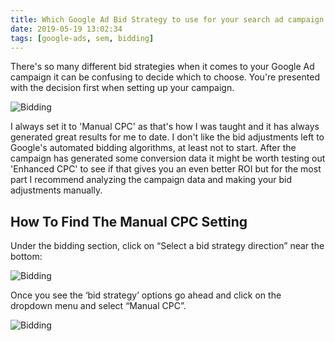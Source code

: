 ```yaml
---
title: Which Google Ad Bid Strategy to use for your search ad campaign
date: 2019-05-19 13:02:34
tags: [google-ads, sem, bidding]
---
```


There's so many different bid strategies when it comes to your Google Ad campaign it can be confusing to decide which to choose. You're presented with the decision first when setting up your campaign.

![Bidding](/content/gabs.jpg)

I always set it to 'Manual CPC' as that's how I was taught and it has always generated great results for me to date. I don't like the bid adjustments left to Google's automated bidding algorithms, at least not to start. After the campaign has generated some conversion data it might be worth testing out 'Enhanced CPC' to see if that gives you an even better ROI but for the most part I recommend analyzing the campaign data and making your bid adjustments manually.

## How To Find The Manual CPC Setting

Under the bidding section, click on “Select a bid strategy direction” near the bottom:

![Bidding](/content/gabs.jpg)

Once you see the ‘bid strategy’ options go ahead and click on the dropdown menu and select “Manual CPC”. 

![Bidding](/content/gabs2.jpg)
